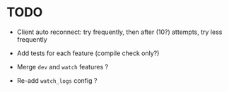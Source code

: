# TODO

-   Client auto reconnect: try frequently, then after (10?) attempts, try less frequently
-   Add tests for each feature (compile check only?)

-   Merge `dev` and `watch` features ?
-   Re-add `watch_logs` config ?
